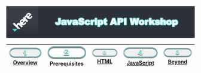 <img src="./images/here_workshop.png" width="890" />

| [![Overview](./images/01_off.png)<br>Overview](./README.md) | ![Prerequisites](./images/02.png)<br>Prerequisites | [![HTML](./images/03_off.png)<br>HTML](./03.md) | [![JavaScript](./images/04_off.png)<br>JavaScript](./04.md) | [![Beyond](./images/05_off.png)<br>Beyond](./05.md)
| :---: | :---: | :---: | :---: | :---: |
